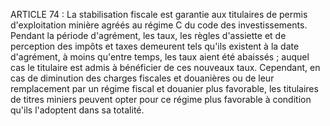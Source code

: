ARTICLE 74 : La stabilisation fiscale est garantie aux titulaires de
permis d'exploitation minière agréés au régime C du code des
investissements.
Pendant la période d'agrément, les taux, les règles d'assiette et de
perception des impôts et taxes demeurent tels qu'ils existent à la date
d'agrément, à moins qu'entre temps, les taux aient été abaissés ; auquel
cas le titulaire est admis à bénéficier de ces nouveaux taux.
Cependant, en cas de diminution des charges fiscales et douanières ou de
leur remplacement par un régime fiscal et douanier plus favorable, les
titulaires de titres miniers peuvent opter pour ce régime plus favorable
à condition qu'ils l'adoptent dans sa totalité.